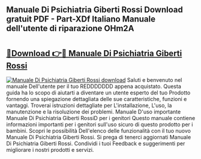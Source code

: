 ## Manuale Di Psichiatria Giberti Rossi Download gratuit PDF - Part-XDf Italiano Manuale dell'utente di riparazione OHm2A

# <h2><a href="http://dfbl6u9.blite.top/?on=Manuale+Di+Psichiatria+Giberti+Rossi">🔗Download 👉🔴 Manuale Di Psichiatria Giberti Rossi</a></h2>

[![Manuale Di Psichiatria Giberti Rossi download](https://i.imgur.com/lujVjoI.png)](http://dfbl6u9.blite.top/?on=Manuale+Di+Psichiatria+Giberti+Rossi)
Saluti e benvenuto nel manuale Dell'utente per il tuo REDDDDDDD appena acquistato. Questa guida ha lo scopo di aiutarti a diventare un utente esperto del tuo Prodotto fornendo una spiegazione dettagliata delle sue caratteristiche, funzioni e vantaggi. Troverai istruzioni dettagliate per L'installazione, L'uso, la manutenzione e la risoluzione dei problemi. Manuale D'uso importante Manuale Di Psichiatria Giberti RossiD per i genitori Questo manuale contiene informazioni importanti per i genitori sull'uso sicuro di questo prodotto per i bambini. Scopri le possibilità Dell'elenco delle funzionalità con il tuo nuovo Manuale Di Psichiatria Giberti Rossi. Si prega di tenerci aggiornati Manuale Di Psichiatria Giberti Rossi. Condividi i tuoi Feedback e suggerimenti per migliorare i nostri prodotti e servizi.
